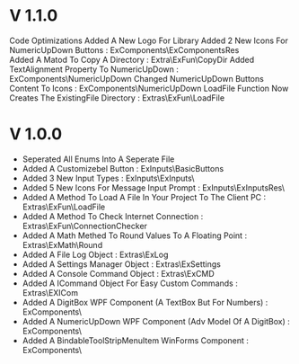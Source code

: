 ﻿# V 1.1.0
Code Optimizations
Added A New Logo For Library
Added 2 New Icons For NumericUpDown Buttons : ExComponents\ExComponentsRes\
Added A Matod To Copy A Directory : Extra\ExFun\CopyDir
Added TextAlignment Property To NumericUpDown : ExComponents\NumericUpDown
Changed NumericUpDown Buttons Content To Icons : ExComponents\NumericUpDown
LoadFile Function Now Creates The ExistingFile Directory : Extras\ExFun\LoadFile

# V 1.0.0
* Seperated All Enums Into A Seperate File
* Added A Customizebel Button : ExInputs\BasicButtons
* Added 3 New Input Types : ExInputs\ExInputs\
* Added 5 New Icons For Message Input Prompt : ExInputs\ExInputsRes\
* Added A Method To Load A File In Your Project To The Client PC : Extras\ExFun\LoadFile
* Added A Method To Check Internet Connection : Extras\ExFun\ConnectionChecker
* Added A Math Methed To Round Values To A Floating Point : Extras\ExMath\Round
* Added A File Log Object : Extras\ExLog
* Added A Settings Manager Object : Extras\ExSettings
* Added A Console Command Object : Extras\ExCMD
* Added A ICommand Object For Easy Custom Commands : Extras\EXICom
* Added A DigitBox WPF Component (A TextBox But For Numbers) : ExComponents\
* Added A NumericUpDown  WPF Component (Adv Model Of A DigitBox) : ExComponents\
* Added A BindableToolStripMenuItem WinForms Component : ExComponents\
